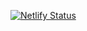 [![Netlify Status](https://api.netlify.com/api/v1/badges/a74af2d7-041f-45de-9272-9abbb69db981/deploy-status)](https://app.netlify.com/sites/circuitwall/deploys)